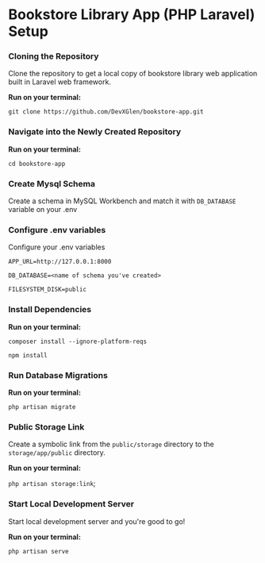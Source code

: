 # Bookstore Library App (PHP Laravel) Setup


### Cloning the Repository

Clone the repository to get a local copy of bookstore library web application built in Laravel web framework.


**Run on your terminal:**

`git clone https://github.com/DevXGlen/bookstore-app.git`


### Navigate into the Newly Created Repository

**Run on your terminal:**

`cd bookstore-app`


### Create Mysql Schema
Create a schema in MySQL Workbench and match it with `DB_DATABASE` variable on your .env


### Configure .env variables
Configure your .env variables 

`APP_URL=http://127.0.0.1:8000`

`DB_DATABASE=<name of schema you've created>`

`FILESYSTEM_DISK=public`


### Install Dependencies 

**Run on your terminal:**

`composer install --ignore-platform-reqs`

`npm install`

### Run Database Migrations

**Run on your terminal:**

`php artisan migrate`


### Public Storage Link
Create a symbolic link from the `public/storage` directory to the `storage/app/public` directory. 

**Run on your terminal:**

`php artisan storage:link`;


### Start Local Development Server
Start local development server and you're good to go!

**Run on your terminal:**

`php artisan serve`